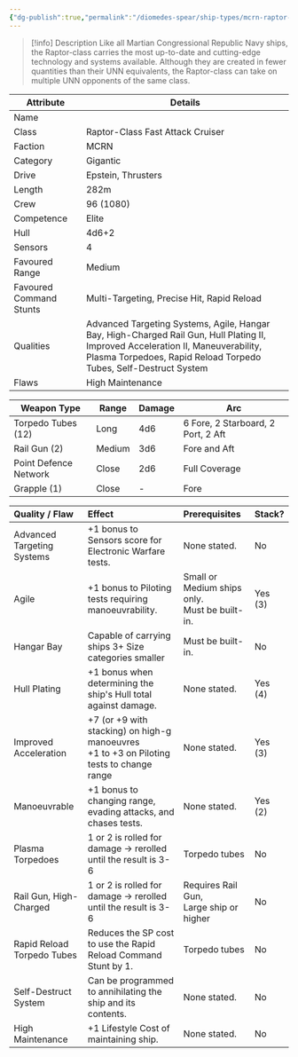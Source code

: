 ```yaml
---
{"dg-publish":true,"permalink":"/diomedes-spear/ship-types/mcrn-raptor-class-fast-attack-cruiser/"}
---
```


> [!info] Description
> Like all Martian Congressional Republic Navy ships, the Raptor-class carries the most up-to-date and cutting-edge technology and systems available. Although they are created in fewer quantities than their UNN equivalents, the Raptor-class can take on multiple UNN opponents of the same class.

| Attribute               | Details                                                                                                                                                                                              |
| ----------------------- | ---------------------------------------------------------------------------------------------------------------------------------------------------------------------------------------------------- |
| Name                    |                                                                                                                                                                                                      |
| Class                   | Raptor-Class Fast Attack Cruiser                                                                                                                                                                     |
| Faction                 | MCRN                                                                                                                                                                                                 |
| Category                | Gigantic                                                                                                                                                                                             |
| Drive                   | Epstein, Thrusters                                                                                                                                                                                   |
| Length                  | 282m                                                                                                                                                                                                 |
| Crew                    | 96 (1080)                                                                                                                                                                                            |
| Competence              | Elite                                                                                                                                                                                                |
| Hull                    | 4d6+2                                                                                                                                                                                                |
| Sensors                 | 4                                                                                                                                                                                                    |
| Favoured Range          | Medium                                                                                                                                                                                               |
| Favoured Command Stunts | Multi-Targeting, Precise Hit, Rapid Reload                                                                                                                                                           |
| Qualities               | Advanced Targeting Systems, Agile, Hangar Bay, High-Charged Rail Gun, Hull Plating II, Improved Acceleration II, Maneuverability, Plasma Torpedoes, Rapid Reload Torpedo Tubes, Self-Destruct System |
| Flaws                   | High Maintenance                                                                                                                                                                                     |

| Weapon Type           | Range  | Damage | Arc                                |
| --------------------- | ------ | ------ | ---------------------------------- |
| Torpedo Tubes (12)    | Long   | 4d6    | 6 Fore, 2 Starboard, 2 Port, 2 Aft |
| Rail Gun (2)          | Medium | 3d6    | Fore and Aft                       |
| Point Defence Network | Close  | 2d6    | Full Coverage                      |
| Grapple (1)           | Close  | -      | Fore                               |

| Quality / Flaw             | Effect                                                                                      | Prerequisites                                     | Stack?  |
| :------------------------- | :------------------------------------------------------------------------------------------ | :------------------------------------------------ | :------ |
| Advanced Targeting Systems | +1 bonus to Sensors score for Electronic Warfare tests.                                     | None stated.                                      | No      |
| Agile                      | +1 bonus to  Piloting tests requiring manoeuvrability.                                      | Small or Medium ships only. <br>Must be built-in. | Yes (3) |
| Hangar Bay                 | Capable of carrying ships 3+ Size categories smaller                                        | Must be built-in.                                 | No      |
| Hull Plating               | +1 bonus when determining the ship's Hull total against damage.                             | None stated.                                      | Yes (4) |
| Improved Acceleration      | +7 (or +9 with stacking) on high-g manoeuvres<br>+1 to +3 on Piloting tests to change range | None stated.                                      | Yes (3) |
| Manoeuvrable               | +1 bonus to changing range, evading attacks, and chases tests.                              | None stated.                                      | Yes (2) |
| Plasma Torpedoes           | 1 or 2 is rolled for damage -> rerolled until the result is 3-6                             | Torpedo tubes                                     | No      |
| Rail Gun, High-Charged     | 1 or 2 is rolled for damage -> rerolled until the result is 3-6                             | Requires Rail Gun,<br>Large ship or higher        | No      |
| Rapid Reload Torpedo Tubes | Reduces the SP cost to use the Rapid Reload Command Stunt by 1.                             | Torpedo tubes                                     | No      |
| Self-Destruct System       | Can be programmed to annihilating the ship and its contents.                                | None stated.                                      | No      |
| High Maintenance           | +1 Lifestyle Cost of maintaining ship.                                                      | None stated.                                      | No      |
